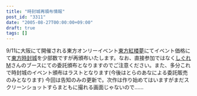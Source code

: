 ```yaml
---
title: "時封城再頒布情報"
post_id: "3311"
date: "2005-08-27T00:00:00+09:00"
draft: true
tags: []
---
```



9/11に大阪にて開催される東方オンリーイベント[東方紅楼夢](http://karen.saiin.net/%7Ekouroumu-toho/)にてイベント価格にて[東方時封城](https://danmaq.com/!/thA/)を少部数ですが再頒布いたします。なお、直接参加ではなく[しぐれM](http://www.geocities.jp/nip_sigurem/)さんのブースにての委託頒布となりますのでご注意ください。また、多分これで時封城のイベント頒布はラストとなります(今後はとらのあなによる委託販売のみとなります) 今回は告知のみの更新で。次作は作り始めてはいますがまだスクリーンショットすらまともに撮れる画面じゃないので……
